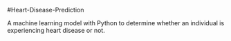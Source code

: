 #Heart-Disease-Prediction

A machine learning model with Python to determine whether an individual is experiencing heart disease or not.
